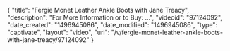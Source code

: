{
    "title": "Fergie Monet Leather Ankle Boots with Jane Treacy",
    "description": "For More Information or to Buy: ...",
    "videoid": "97124092",
    "date_created": "1496945086",
    "date_modified": "1496945086",
    "type": "captivate",
    "layout": "video",
    "url": "\/v\/fergie-monet-leather-ankle-boots-with-jane-treacy\/97124092"
}